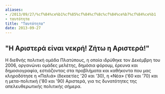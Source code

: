 ```yaml
---
aliases:
- /2013/09/27/%cf%84%ce%b1%cf%85%cf%84%cf%8c%cf%84%ce%b7%cf%84%ce%b1
- ταυτότητα
title: "Ταυτότητα"
date: 2013-09-27
---
```


## "Η Αριστερά είναι νεκρή! Ζήτω η Αριστερά!"

Η διεθνής πολιτική ομάδα Πλατύπους, η οποία ιδρύθηκε τον Δεκέμβρη του 2006, οργανώνει ομάδες μελέτης, δημόσια φόρουμ, έρευνα και δημοσιογραφία, εστιάζοντας στα προβλήματα και καθήκοντα που μας κληροδότησε η «Παλιά» (δεκαετίες '20 και '30), η «Νέα» ('60 και '70) και η μετα-πολιτική ('80 και '90) Αριστερά, για τις δυνατότητες της απελευθερωτικής πολιτικής σήμερα.
